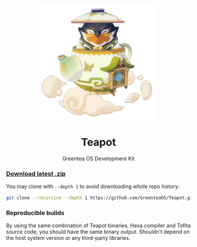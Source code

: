 <p align="center">
  <img width="320px" src="teapot.png?raw=true" />
</p>

<div align="center">
  <h1>Teapot</h1>
</div>

<p align="center">
  Greentea OS Development Kit
</p>

### [Download latest .zip](https://github.com/GreenteaOS/Teapot/archive/kawaii.zip)

You may clone with `--depth 1` to avoid downloading whole repo history:

```sh
git clone --recursive --depth 1 https://github.com/GreenteaOS/Teapot.git
```

### Reproducible builds

By using the same combination of Teapot binaries, Hexa compiler and Tofita source code,
you should have the same binary output. Shouldn't depend on the host system version or any
third-party libraries.
